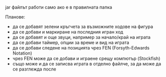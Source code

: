 jar файлът работи само ако е в правилната папка

Планове:
- да се добавят зелени кръгчета за възможните ходове на фигура
- да се добави и маркиране на последния игран ход
- да се добавят и още звуци, например за начало/край на играта
- да се добави таймер, опции за време и вид на играта
- да се добави следене на позицията чрез FEN (Forsyth-Edwards Notation)
- чрез FEN може да се добави и играене срещу компютър (Stockfish)
- също може и да се записва играта в отделно файлче, за да може да се разглежда после